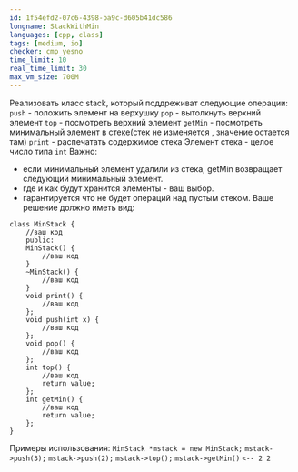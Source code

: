 ```yaml
---
id: 1f54efd2-07c6-4398-ba9c-d605b41dc586
longname: StackWithMin
languages: [cpp, class]
tags: [medium, io]
checker: cmp_yesno
time_limit: 10
real_time_limit: 30
max_vm_size: 700M
---
```


Реализовать класс stack, который поддреживат следующие операции:
`push` - положить элемент на верхушку
`pop` - вытолкнуть верхний элемент 
`top` - посмотреть верхний элемент
`getMin` - посмотреть минимальный элемент в стеке(стек не изменяется
, значение остается там)
`print`  - распечатать содержимое стека
Элемент стека - целое число типа `int`
Важно: 
- если минимальный элемент удалили из стека, getMin возвращает
следующий минимальный элемент.
- где и как будут хранится элементы - ваш выбор.
- гарантируется что не будет операций над пустым стеком.
Ваше решение должно иметь вид:
```
class MinStack {
    //ваш код
    public:
    MinStack() {
        //ваш код
    }
    ~MinStack() {
        //ваш код
    }
    void print() {
        //ваш код
    };
    void push(int x) {
        //ваш код
    };
    void pop() {
        //ваш код
    };
    int top() {
        //ваш код
        return value;
    };
    int getMin() {
        //ваш код
        return value;
    };
}
```

Примеры использования:
`MinStack *mstack = new MinStack;`
`mstack->push(3);`
`mstack->push(2);`
`mstack->top();`
`mstack->getMin()`
`<-- 2 2`
